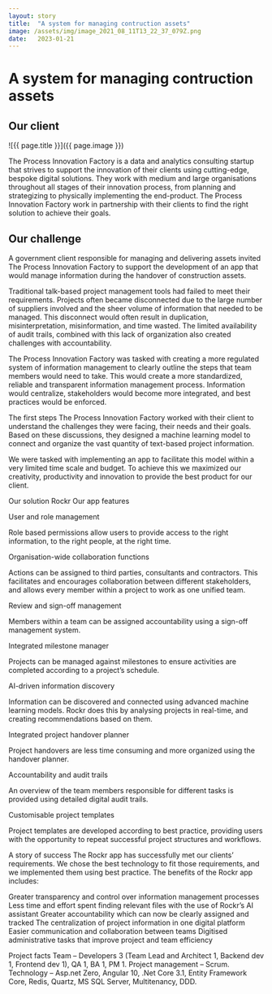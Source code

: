 ```yaml
---
layout: story
title:  "A system for managing contruction assets"
image: /assets/img/image_2021_08_11T13_22_37_079Z.png
date:   2023-01-21
---
```


# A system for managing contruction assets

## Our client

![{{ page.title }}]({{ page.image }})

The Process Innovation Factory is a data and analytics consulting startup that strives to support the innovation of their clients using cutting-edge, bespoke digital solutions. They work with medium and large organisations throughout all stages of their innovation process, from planning and strategizing to physically implementing the end-product. The Process Innovation Factory work in partnership with their clients to find the right solution to achieve their goals.

## Our challenge
A government client responsible for managing and delivering assets invited The Process Innovation Factory to support the development of an app that would manage information during the handover of construction assets.

Traditional talk-based project management tools had failed to meet their requirements. Projects often became disconnected due to the large number of suppliers involved and the sheer volume of information that needed to be managed. This disconnect would often result in duplication, misinterpretation, misinformation, and time wasted. The limited availability of audit trails, combined with this lack of organization also created challenges with accountability.

The Process Innovation Factory was tasked with creating a more regulated system of information management to clearly outline the steps that team members would need to take. This would create a more standardized, reliable and transparent information management process. Information would centralize, stakeholders would become more integrated, and best practices would be enforced.

The first steps
The Process Innovation Factory worked with their client to understand the challenges they were facing, their needs and their goals. Based on these discussions, they designed a machine learning model to connect and organize the vast quantity of text-based project information.

We were tasked with implementing an app to facilitate this model within a very limited time scale and budget. To achieve this we maximized our creativity, productivity and innovation to provide the best product for our client.


Our solution Rockr
Our app features

User and role management

Role based permissions allow users to provide access to the right information, to the right people, at the right time.

Organisation-wide collaboration functions

Actions can be assigned to third parties, consultants and contractors. This facilitates and encourages collaboration between different stakeholders, and allows every member within a project to work as one unified team.

Review and sign-off management

Members within a team can be assigned accountability using a sign-off management system.

Integrated milestone manager

Projects can be managed against milestones to ensure activities are completed according to a project’s schedule.

AI-driven information discovery

Information can be discovered and connected using advanced machine learning models. Rockr does this by analysing projects in real-time, and creating recommendations based on them.

Integrated project handover planner

Project handovers are less time consuming and more organized using the handover planner.

Accountability and audit trails

An overview of the team members responsible for different tasks is provided using detailed digital audit trails.

Customisable project templates

Project templates are developed according to best practice, providing users with the opportunity to repeat successful project structures and workflows.


A story of success
The Rockr app has successfully met our clients’ requirements. We chose the best technology to fit those requirements, and we implemented them using best practice. The benefits of the Rockr app includes:

Greater transparency and control over information management processes
Less time and effort spent finding relevant files with the use of Rockr’s AI assistant
Greater accountability which can now be clearly assigned and tracked
The centralization of project information in one digital platform
Easier communication and collaboration between teams
Digitised administrative tasks that improve project and team efficiency

Project facts
Team – Developers 3 (Team Lead and Architect 1, Backend dev 1, Frontend dev 1), QA 1, BA 1, PM 1.
Project management – Scrum.
Technology – Asp.net Zero, Angular 10, .Net Core 3.1, Entity Framework Core, Redis, Quartz, MS SQL Server, Multitenancy, DDD.
